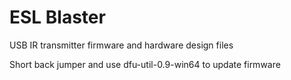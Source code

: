 # ESL Blaster

USB IR transmitter firmware and hardware design files

Short back jumper and use dfu-util-0.9-win64 to update firmware
